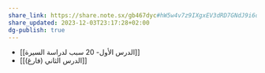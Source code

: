 ```yaml
---
share_link: https://share.note.sx/gb467dyc#hW5w4v7z9IXgxEV3dRD7GNdJ9i6dk3AzAa0xZ2ZJXwI
share_updated: 2023-12-03T23:17:28+02:00
dg-publish: true
---
```


- [[الدرس الأول- 20 سبب لدراسة السيرة]]
- [[الدرس الثاني (فارغ)]]

